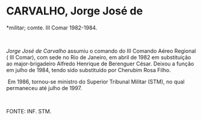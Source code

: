 CARVALHO, Jorge José de
=======================

\*militar; comte. III Comar 1982-1984.

 

*Jorge José de Carvalho* assumiu o comando do III Comando Aéreo Regional
( III Comar), com sede no Rio de Janeiro, em abril de 1982 em
substituição ao major-brigadeiro Alfredo Henrique de Berenguer César.
Deixou a função em julho de 1984, tendo sido substituído por Cherubim
Rosa Filho.

 Em 1986, tornou-se ministro do Superior Tribunal Militar (STM), no qual
permaneceu até julho de 1997.

 

FONTE: INF. STM.
